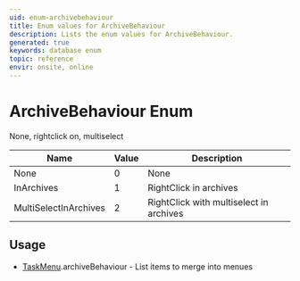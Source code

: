 ```yaml
---
uid: enum-archivebehaviour
title: Enum values for ArchiveBehaviour
description: Lists the enum values for ArchiveBehaviour.
generated: true
keywords: database enum
topic: reference
envir: onsite, online
---
```


# ArchiveBehaviour Enum

None, rightclick on, multiselect

| Name | Value | Description |
|------|-------|-------------|
|None|0|None|
|InArchives|1|RightClick in archives|
|MultiSelectInArchives|2|RightClick with multiselect in archives|

## Usage

* [TaskMenu](../taskmenu.md).archiveBehaviour - List items to merge into menues
